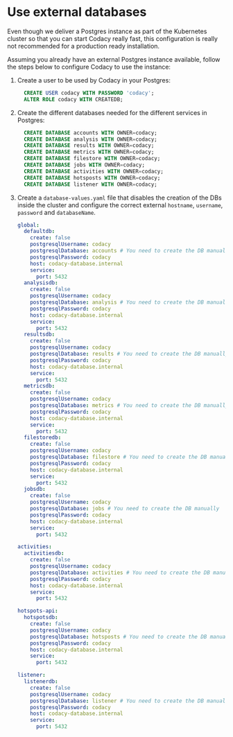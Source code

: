 # Use external databases

Even though we deliver a Postgres instance as part of the Kubernetes cluster so that you can start Codacy really fast, this configuration is really not recommended for a production ready installation.

Assuming you already have an external Postgres instance available, follow the steps below to configure Codacy to use the instance:

1. Create a user to be used by Codacy in your Postgres:

    ```sql
      CREATE USER codacy WITH PASSWORD 'codacy';
      ALTER ROLE codacy WITH CREATEDB;
    ```

1. Create the different databases needed for the different services in Postgres:

    ```sql
      CREATE DATABASE accounts WITH OWNER=codacy;
      CREATE DATABASE analysis WITH OWNER=codacy;
      CREATE DATABASE results WITH OWNER=codacy;
      CREATE DATABASE metrics WITH OWNER=codacy;
      CREATE DATABASE filestore WITH OWNER=codacy;
      CREATE DATABASE jobs WITH OWNER=codacy;
      CREATE DATABASE activities WITH OWNER=codacy;
      CREATE DATABASE hotsposts WITH OWNER=codacy;
      CREATE DATABASE listener WITH OWNER=codacy;
    ```

1. Create a `database-values.yaml` file that disables the creation of the DBs inside the cluster and configure the correct external `hostname`, `username`, `password` and `databaseName`.

    ```yaml
    global:
      defaultdb:
        create: false
        postgresqlUsername: codacy
        postgresqlDatabase: accounts # You need to create the DB manually
        postgresqlPassword: codacy
        host: codacy-database.internal
        service:
          port: 5432
      analysisdb:
        create: false
        postgresqlUsername: codacy
        postgresqlDatabase: analysis # You need to create the DB manually
        postgresqlPassword: codacy
        host: codacy-database.internal
        service:
          port: 5432
      resultsdb:
        create: false
        postgresqlUsername: codacy
        postgresqlDatabase: results # You need to create the DB manually
        postgresqlPassword: codacy
        host: codacy-database.internal
        service:
          port: 5432
      metricsdb:
        create: false
        postgresqlUsername: codacy
        postgresqlDatabase: metrics # You need to create the DB manually
        postgresqlPassword: codacy
        host: codacy-database.internal
        service:
          port: 5432
      filestoredb:
        create: false
        postgresqlUsername: codacy
        postgresqlDatabase: filestore # You need to create the DB manually
        postgresqlPassword: codacy
        host: codacy-database.internal
        service:
          port: 5432
      jobsdb:
        create: false
        postgresqlUsername: codacy
        postgresqlDatabase: jobs # You need to create the DB manually
        postgresqlPassword: codacy
        host: codacy-database.internal
        service:
          port: 5432

    activities:
      activitiesdb:
        create: false
        postgresqlUsername: codacy
        postgresqlDatabase: activities # You need to create the DB manually
        postgresqlPassword: codacy
        host: codacy-database.internal
        service:
          port: 5432

    hotspots-api:
      hotspotsdb:
        create: false
        postgresqlUsername: codacy
        postgresqlDatabase: hotsposts # You need to create the DB manually
        postgresqlPassword: codacy
        host: codacy-database.internal
        service:
          port: 5432

    listener:
      listenerdb:
        create: false
        postgresqlUsername: codacy
        postgresqlDatabase: listener # You need to create the DB manually
        postgresqlPassword: codacy
        host: codacy-database.internal
        service:
          port: 5432
    ```
